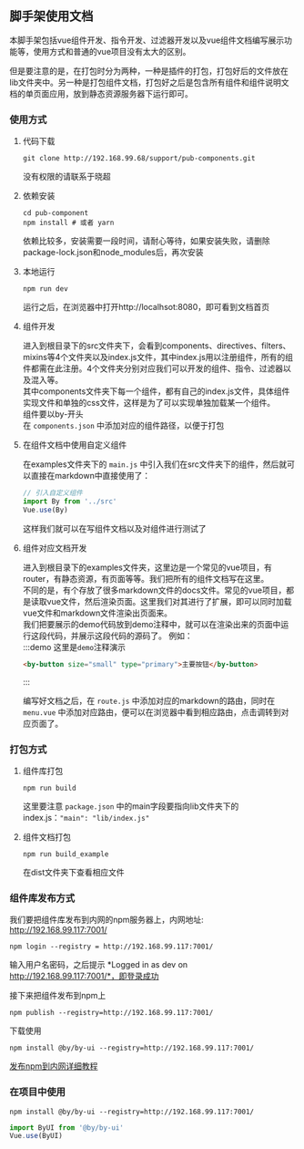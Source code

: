 ## 脚手架使用文档

本脚手架包括vue组件开发、指令开发、过滤器开发以及vue组件文档编写展示功能等，使用方式和普通的vue项目没有太大的区别。

但是要注意的是，在打包时分为两种，一种是插件的打包，打包好后的文件放在lib文件夹中。另一种是打包组件文档，打包好之后是包含所有组件和组件说明文档的单页面应用，放到静态资源服务器下运行即可。  

### 使用方式

1. 代码下载

    ```shell
    git clone http://192.168.99.68/support/pub-components.git
    ```

    没有权限的请联系于晓超

2. 依赖安装

    ```shell
    cd pub-component
    npm install # 或者 yarn
    ```

    依赖比较多，安装需要一段时间，请耐心等待，如果安装失败，请删除package-lock.json和node_modules后，再次安装

3. 本地运行

    ```shell
    npm run dev
    ```

    运行之后，在浏览器中打开http://localhsot:8080，即可看到文档首页

4. 组件开发

    进入到根目录下的src文件夹下，会看到components、directives、filters、mixins等4个文件夹以及index.js文件，其中index.js用以注册组件，所有的组件都需在此注册。4个文件夹分别对应我们可以开发的组件、指令、过滤器以及混入等。  
    其中components文件夹下每一个组件，都有自己的index.js文件，具体组件实现文件和单独的css文件，这样是为了可以实现单独加载某一个组件。  
    组件要以by-开头  
    在 `components.json` 中添加对应的组件路径，以便于打包

5. 在组件文档中使用自定义组件

    在examples文件夹下的 `main.js` 中引入我们在src文件夹下的组件，然后就可以直接在markdown中直接使用了：

    ```javascript
    // 引入自定义组件
    import By from '../src'
    Vue.use(By)
    ```

    这样我们就可以在写组件文档以及对组件进行测试了

6. 组件对应文档开发

    进入到根目录下的examples文件夹，这里边是一个常见的vue项目，有router，有静态资源，有页面等等。我们把所有的组件文档写在这里。  
    不同的是，有个存放了很多markdown文件的docs文件。常见的vue项目，都是读取vue文件，然后渲染页面。这里我们对其进行了扩展，即可以同时加载vue文件和markdown文件渲染出页面来。  
    我们把要展示的demo代码放到demo注释中，就可以在渲染出来的页面中运行这段代码，并展示这段代码的源码了。
    例如：  
    :::demo  这里是`demo`注释演示

    ```html
    <by-button size="small" type="primary">主要按钮</by-button>
    ```

    :::

    编写好文档之后，在 `route.js` 中添加对应的markdown的路由，同时在 `menu.vue` 中添加对应路由，便可以在浏览器中看到相应路由，点击调转到对应页面了。

### 打包方式

1. 组件库打包

    ```shell
    npm run build
    ```

    这里要注意 `package.json` 中的main字段要指向lib文件夹下的index.js：`"main": "lib/index.js"`

2. 组件文档打包

    ```shell
    npm run build_example
    ```

    在dist文件夹下查看相应文件

### 组件库发布方式

我们要把组件库发布到内网的npm服务器上，内网地址: http://192.168.99.117:7001/

```shell
npm login --registry = http://192.168.99.117:7001/
```

输入用户名密码，之后提示 *Logged in as dev on http://192.168.99.117:7001/*，即登录成功

接下来把组件发布到npm上

```shell
npm publish --registry=http://192.168.99.117:7001/
```

下载使用

```shell
npm install @by/by-ui --registry=http://192.168.99.117:7001/
```

[发布npm到内网详细教程](http://wiki.biyao.com/pages/viewpage.action?pageId=19071285 '发布npm到内网详细教程')

### 在项目中使用

```shell
npm install @by/by-ui --registry=http://192.168.99.117:7001/
```

```javascript
import ByUI from '@by/by-ui'
Vue.use(ByUI)
```
